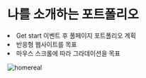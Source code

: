 <h1> 나를 소개하는 포트폴리오 </h1>

<li> Get start 이벤트 후 풀페이지 포트폴리오 계획 </li>
<li> 반응형 웹사이트를 목표 </li>
<li> 마우스 스크롤에 따라 그라데이션을 목표 </li>

![homereal](https://user-images.githubusercontent.com/49615888/123624269-55e1b680-d849-11eb-89ce-37ad6d203975.PNG)
